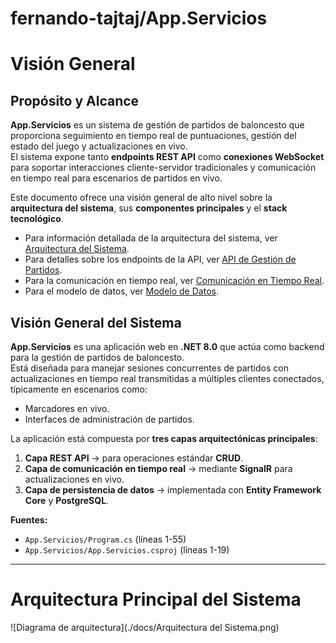 ﻿# fernando-tajtaj/App.Servicios

# Visión General

## Propósito y Alcance
**App.Servicios** es un sistema de gestión de partidos de baloncesto que proporciona seguimiento en tiempo real de puntuaciones, gestión del estado del juego y actualizaciones en vivo.  
El sistema expone tanto **endpoints REST API** como **conexiones WebSocket** para soportar interacciones cliente-servidor tradicionales y comunicación en tiempo real para escenarios de partidos en vivo.

Este documento ofrece una visión general de alto nivel sobre la **arquitectura del sistema**, sus **componentes principales** y el **stack tecnológico**.  

- Para información detallada de la arquitectura del sistema, ver [Arquitectura del Sistema](#arquitectura-del-sistema).  
- Para detalles sobre los endpoints de la API, ver [API de Gestión de Partidos](#api-de-gestión-de-juegos).  
- Para la comunicación en tiempo real, ver [Comunicación en Tiempo Real](#comunicación-en-tiempo-real).  
- Para el modelo de datos, ver [Modelo de Datos](#modelo-de-datos).  

## Visión General del Sistema

**App.Servicios** es una aplicación web en **.NET 8.0** que actúa como backend para la gestión de partidos de baloncesto.  
Está diseñada para manejar sesiones concurrentes de partidos con actualizaciones en tiempo real transmitidas a múltiples clientes conectados, típicamente en escenarios como:  

- Marcadores en vivo.  
- Interfaces de administración de partidos.  

La aplicación está compuesta por **tres capas arquitectónicas principales**:

1. **Capa REST API** → para operaciones estándar **CRUD**.  
2. **Capa de comunicación en tiempo real** → mediante **SignalR** para actualizaciones en vivo.  
3. **Capa de persistencia de datos** → implementada con **Entity Framework Core** y **PostgreSQL**.  

**Fuentes:**  
- `App.Servicios/Program.cs` (líneas 1-55)  
- `App.Servicios/App.Servicios.csproj` (líneas 1-19)  

---
# Arquitectura Principal del Sistema

![Diagrama de arquitectura](./docs/Arquitectura del Sistema.png)